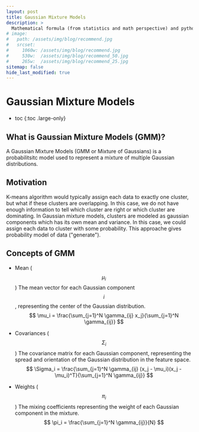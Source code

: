 ```yaml
---
layout: post
title: Gaussian Mixture Models
description: >
  Mathematical formula (from statistics and math perspective) and python implementation for different types of regression models
# image: 
#   path: /assets/img/blog/recommend.jpg
#   srcset:
#     1060w: /assets/img/blog/recommend.jpg
#     530w:  /assets/img/blog/recommend_50.jpg
#     265w:  /assets/img/blog/recommend_25.jpg
sitemap: false
hide_last_modified: true
---
```


# Gaussian Mixture Models

* toc
{:toc .large-only}

## What is Gaussian Mixture Models (GMM)?

A Gaussian Mixture Models (GMM or Mixture of Gaussians) is a probabilitsitc model used to represent a mixture of multiple Gaussian distributions. 

## Motivation
K-means algorithm would typically assign each data to exactly one cluster, but what if these clusters are overlapping. In this case, we do not have enough information to tell which cluster are right or which cluster are dominating. In Gaussian mixture models, clusters are modeled as gaussian components which has its own mean and variance. In this case, we could assign each data to cluster with some probability. This approache gives probability model of data ("generate").

## Concepts of GMM
- Mean ($$ \mu_i $$)
    The mean vector for each Gaussian component $$ i $$, representing the center of the Gaussian distribution.
    $$
    \mu_i = \frac{\sum_{j=1}^N \gamma_{ij} x_j}{\sum_{j=1}^N \gamma_{ij}}
    $$


- Covariances ($$ \Sigma_i $$)
    The covariance matrix for each Gaussian component, representing the spread and orientation of the Gaussian distribution in the feature space.
    $$
    \Sigma_i = \frac{\sum_{j=1}^N \gamma_{ij} (x_j - \mu_i)(x_j - \mu_i)^T}{\sum_{j=1}^N \gamma_{ij}}
    $$


- Weights ($$ \pi_i $$)
     The mixing coefficients representing the weight of each Gaussian component in the mixture.
     $$
     \pi_i = \frac{\sum_{j=1}^N \gamma_{ij}}{N}
     $$